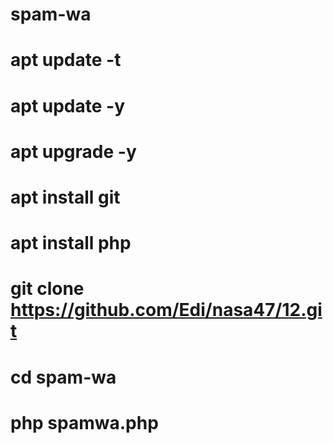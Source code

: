 # spam-wa
# apt update -t 
# apt update -y 
# apt upgrade -y 
# apt install git 
# apt install php 
# git clone https://github.com/Edi/nasa47/12.git 
# cd spam-wa 
# php spamwa.php
